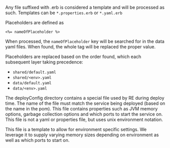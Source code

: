 
Any file suffixed with .erb is considered a template and will be processed as such.  Templates can
be `*.properties.erb` or `*.yaml.erb`


Placeholders are defined as 

```
<%= nameOfPlaceholder %>
```

When processed, the `nameOfPlaceholder` key will be searched for in the data yaml files.  When found, 
the whole tag will be replaced the proper value.

Placeholders are replaced based on the order found, which each subsequent layer taking precedence:
* `shared/default.yaml`
* `shared/<env>.yaml`
* `data/default.yaml`
* `data/<env>.yaml`

The deployConfig directory contains a special file used by RE during deploy time.  The name of the 
file must match the service being deployed (based on the name in the pom).  This file contains
properties such as JVM memory options, garbage collection options and which ports to start the
service on.  This file is not a yaml or properties file, but uses unix environment notation.

This file is a template to allow for environment specific settings.  We leverage it to supply varying 
memory sizes depending on environment as well as which ports to start on.
